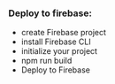 ### Deploy to firebase:

- create Firebase project
- install Firebase CLI
- initialize your project
- npm run build
- Deploy to Firebase
